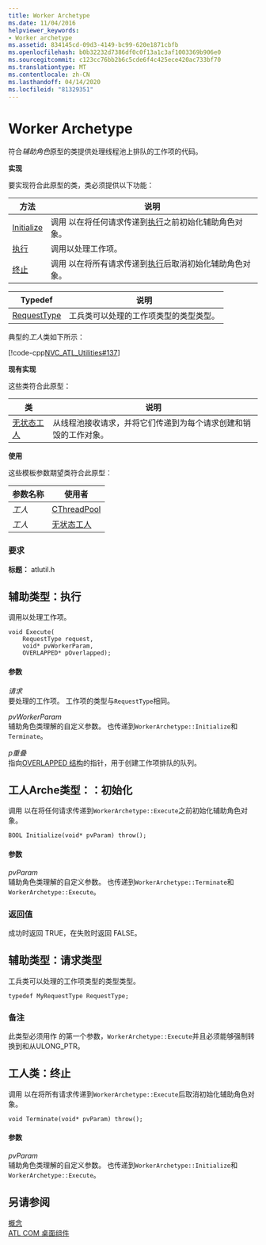 ```yaml
---
title: Worker Archetype
ms.date: 11/04/2016
helpviewer_keywords:
- Worker archetype
ms.assetid: 834145cd-09d3-4149-bc99-620e1871cbfb
ms.openlocfilehash: b0b32232d7386df0c0f13a1c3af1003369b906e0
ms.sourcegitcommit: c123cc76bb2b6c5cde6f4c425ece420ac733bf70
ms.translationtype: MT
ms.contentlocale: zh-CN
ms.lasthandoff: 04/14/2020
ms.locfileid: "81329351"
---
```

# <a name="worker-archetype"></a>Worker Archetype

符合*辅助角色*原型的类提供处理线程池上排队的工作项的代码。

**实现**

要实现符合此原型的类，类必须提供以下功能：

|方法|说明|
|------------|-----------------|
|[Initialize](#initialize)|调用 以在将任何请求传递到[执行](#execute)之前初始化辅助角色对象。|
|[执行](#execute)|调用以处理工作项。|
|[终止](#terminate)|调用 以在将所有请求传递到[执行](#execute)后取消初始化辅助角色对象。|

|Typedef|说明|
|-------------|-----------------|
|[RequestType](#requesttype)|工兵类可以处理的工作项类型的类型类型。|

典型的*工人*类如下所示：

[!code-cpp[NVC_ATL_Utilities#137](../../atl/codesnippet/cpp/worker-archetype_1.cpp)]

**现有实现**

这些类符合此原型：

|类|说明|
|-----------|-----------------|
|[无状态工人](../../atl/reference/cnonstatelessworker-class.md)|从线程池接收请求，并将它们传递到为每个请求创建和销毁的工作对象。|

**使用**

这些模板参数期望类符合此原型：

|参数名称|使用者|
|--------------------|-------------|
|*工人*|[CThreadPool](../../atl/reference/cthreadpool-class.md)|
|*工人*|[无状态工人](../../atl/reference/cnonstatelessworker-class.md)|

### <a name="requirements"></a>要求

**标题：** atlutil.h

## <a name="workerarchetypeexecute"></a><a name="execute"></a>辅助类型：执行

调用以处理工作项。

```
void Execute(
    RequestType request,
    void* pvWorkerParam,
    OVERLAPPED* pOverlapped);
```

#### <a name="parameters"></a>参数

*请求*<br/>
要处理的工作项。 工作项的类型与`RequestType`相同。

*pvWorkerParam*<br/>
辅助角色类理解的自定义参数。 也传递到`WorkerArchetype::Initialize`和`Terminate`。

*p重叠*<br/>
指向[OVERLAPPED 结构](/windows/win32/api/minwinbase/ns-minwinbase-overlapped)的指针，用于创建工作项排队的队列。

## <a name="workerarchetypeinitialize"></a><a name="initialize"></a>工人Arche类型：：初始化

调用 以在将任何请求传递到`WorkerArchetype::Execute`之前初始化辅助角色对象。

```
BOOL Initialize(void* pvParam) throw();
```

#### <a name="parameters"></a>参数

*pvParam*<br/>
辅助角色类理解的自定义参数。 也传递到`WorkerArchetype::Terminate`和`WorkerArchetype::Execute`。

### <a name="return-value"></a>返回值

成功时返回 TRUE，在失败时返回 FALSE。

## <a name="workerarchetyperequesttype"></a><a name="requesttype"></a>辅助类型：请求类型

工兵类可以处理的工作项类型的类型类型。

```
typedef MyRequestType RequestType;
```

### <a name="remarks"></a>备注

此类型必须用作 的第一个参数，`WorkerArchetype::Execute`并且必须能够强制转换到和从ULONG_PTR。

## <a name="workerarchetypeterminate"></a><a name="terminate"></a>工人类：终止

调用 以在将所有请求传递到`WorkerArchetype::Execute`后取消初始化辅助角色对象。

```
void Terminate(void* pvParam) throw();
```

#### <a name="parameters"></a>参数

*pvParam*<br/>
辅助角色类理解的自定义参数。 也传递到`WorkerArchetype::Initialize`和`WorkerArchetype::Execute`。

## <a name="see-also"></a>另请参阅

[概念](../../atl/active-template-library-atl-concepts.md)<br/>
[ATL COM 桌面组件](../../atl/atl-com-desktop-components.md)
